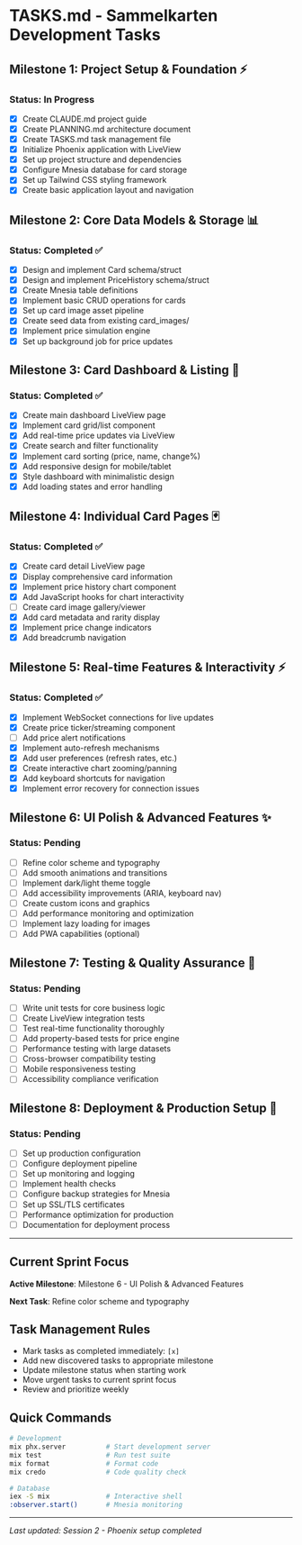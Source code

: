 # TASKS.md - Sammelkarten Development Tasks

## Milestone 1: Project Setup & Foundation ⚡
### Status: In Progress
- [x] Create CLAUDE.md project guide
- [x] Create PLANNING.md architecture document  
- [x] Create TASKS.md task management file
- [x] Initialize Phoenix application with LiveView
- [x] Set up project structure and dependencies
- [x] Configure Mnesia database for card storage
- [x] Set up Tailwind CSS styling framework
- [x] Create basic application layout and navigation

## Milestone 2: Core Data Models & Storage 📊
### Status: Completed ✅
- [x] Design and implement Card schema/struct
- [x] Design and implement PriceHistory schema/struct
- [x] Create Mnesia table definitions
- [x] Implement basic CRUD operations for cards
- [x] Set up card image asset pipeline
- [x] Create seed data from existing card_images/
- [x] Implement price simulation engine
- [x] Set up background job for price updates

## Milestone 3: Card Dashboard & Listing 🎯
### Status: Completed ✅
- [x] Create main dashboard LiveView page
- [x] Implement card grid/list component
- [x] Add real-time price updates via LiveView
- [x] Create search and filter functionality
- [x] Implement card sorting (price, name, change%)
- [x] Add responsive design for mobile/tablet
- [x] Style dashboard with minimalistic design
- [x] Add loading states and error handling

## Milestone 4: Individual Card Pages 🃏
### Status: Completed ✅
- [x] Create card detail LiveView page
- [x] Display comprehensive card information
- [x] Implement price history chart component
- [x] Add JavaScript hooks for chart interactivity
- [ ] Create card image gallery/viewer
- [x] Add card metadata and rarity display
- [x] Implement price change indicators
- [x] Add breadcrumb navigation

## Milestone 5: Real-time Features & Interactivity ⚡
### Status: Completed ✅
- [x] Implement WebSocket connections for live updates
- [x] Create price ticker/streaming component
- [ ] Add price alert notifications
- [x] Implement auto-refresh mechanisms
- [x] Add user preferences (refresh rates, etc.)
- [x] Create interactive chart zooming/panning
- [x] Add keyboard shortcuts for navigation
- [x] Implement error recovery for connection issues

## Milestone 6: UI Polish & Advanced Features ✨
### Status: Pending
- [ ] Refine color scheme and typography
- [ ] Add smooth animations and transitions
- [ ] Implement dark/light theme toggle
- [ ] Add accessibility improvements (ARIA, keyboard nav)
- [ ] Create custom icons and graphics
- [ ] Add performance monitoring and optimization
- [ ] Implement lazy loading for images
- [ ] Add PWA capabilities (optional)

## Milestone 7: Testing & Quality Assurance 🧪
### Status: Pending
- [ ] Write unit tests for core business logic
- [ ] Create LiveView integration tests
- [ ] Test real-time functionality thoroughly
- [ ] Add property-based tests for price engine
- [ ] Performance testing with large datasets
- [ ] Cross-browser compatibility testing
- [ ] Mobile responsiveness testing
- [ ] Accessibility compliance verification

## Milestone 8: Deployment & Production Setup 🚀
### Status: Pending
- [ ] Set up production configuration
- [ ] Configure deployment pipeline
- [ ] Set up monitoring and logging
- [ ] Implement health checks
- [ ] Configure backup strategies for Mnesia
- [ ] Set up SSL/TLS certificates
- [ ] Performance optimization for production
- [ ] Documentation for deployment process

---

## Current Sprint Focus
**Active Milestone**: Milestone 6 - UI Polish & Advanced Features

**Next Task**: Refine color scheme and typography

## Task Management Rules
- Mark tasks as completed immediately: `[x]`
- Add new discovered tasks to appropriate milestone
- Update milestone status when starting work
- Move urgent tasks to current sprint focus
- Review and prioritize weekly

## Quick Commands
```bash
# Development
mix phx.server          # Start development server
mix test                # Run test suite
mix format              # Format code
mix credo               # Code quality check

# Database
iex -S mix              # Interactive shell
:observer.start()       # Mnesia monitoring
```

---

*Last updated: Session 2 - Phoenix setup completed*
